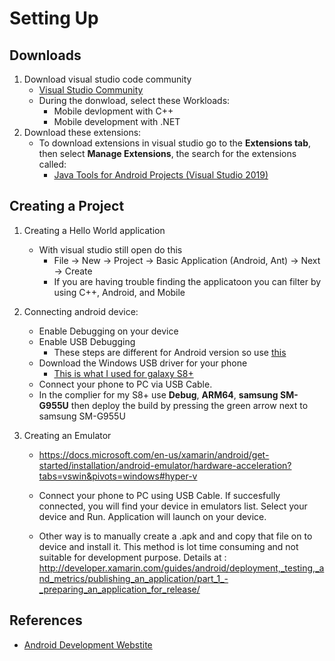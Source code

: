 # Setting Up

## Downloads
1. Download visual studio code community
      - [Visual Studio Community](https://visualstudio.microsoft.com/vs/community/)
      - During the donwload, select these Workloads:
        - Mobile devlopment with C++
        - Mobile development with .NET 
2. Download these extensions:
      - To download extensions in visual studio go to the **Extensions tab**, then select **Manage Extensions**, the search for the extensions called:
        - [Java Tools for Android Projects (Visual Studio 2019)](https://marketplace.visualstudio.com/items?itemName=VisualCPPTeam.JavaToolsForAndroidProjVS2019)

## Creating a Project
1. Creating a Hello World application
      - With visual studio still open do this
        - File -> New -> Project -> Basic Application (Android, Ant) -> Next -> Create
        - If you are having trouble finding the applicatoon you can filter by using C++, Android, and Mobile

2. Connecting android device:
      - Enable Debugging on your device
      - Enable USB Debugging
        - These steps are different for Android version so use [this](https://docs.microsoft.com/en-us/xamarin/android/get-started/installation/set-up-device-for-development)
      - Download the Windows USB driver for your phone
        -  [This is what I used for galaxy S8+](https://developer.samsung.com/mobile/android-usb-driver.html)
      - Connect your phone to PC via USB Cable.
      - In the complier for my S8+ use **Debug**, **ARM64**, **samsung SM-G955U** then deploy the build by pressing the green arrow next to samsung SM-G955U

3. Creating an Emulator
      - https://docs.microsoft.com/en-us/xamarin/android/get-started/installation/android-emulator/hardware-acceleration?tabs=vswin&pivots=windows#hyper-v

      - Connect your phone to PC using USB Cable. If succesfully connected, you will find your device in emulators list. Select your device and Run. Application will launch on your device.
      - Other way is to manually create a .apk and and copy that file on to device and install it. This method is lot time consuming and not suitable for development purpose. Details at : http://developer.xamarin.com/guides/android/deployment,_testing,_and_metrics/publishing_an_application/part_1_-_preparing_an_application_for_release/


## References

- [Android Development Webstite](https://developer.android.com/studio/intro)

